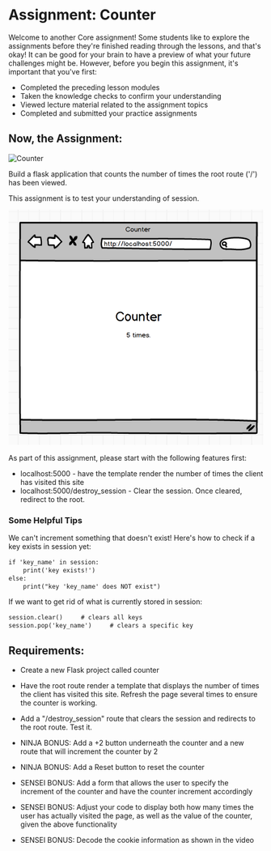 # Assignment: Counter
Welcome to another Core assignment! Some students like to explore the assignments before they're finished reading through the lessons, and that's okay! It can be good for your brain to have a preview of what your future challenges might be. However, before you begin this assignment, it's important that you've first:

- Completed the preceding lesson modules
- Taken the knowledge checks to confirm your understanding
- Viewed lecture material related to the assignment topics
- Completed and submitted your practice assignments

## Now, the Assignment:

![Counter](ounter.gif)

Build a flask application that counts the number of times the root route ('/') has been viewed. 

This assignment is to test your understanding of session.

![Image](image.png)

As part of this assignment, please start with the following features first:
- localhost:5000 - have the template render the number of times the client has visited this site
- localhost:5000/destroy_session - Clear the session. Once cleared, redirect to the root.

### Some Helpful Tips
We can't increment something that doesn't exist! Here's how to check if a key exists in session yet:

```
if 'key_name' in session:
    print('key exists!')
else:
    print("key 'key_name' does NOT exist")
```

If we want to get rid of what is currently stored in session:

```
session.clear()		# clears all keys
session.pop('key_name')		# clears a specific key
```

## Requirements:
- Create a new Flask project called counter

- Have the root route render a template that displays the number of times the client has visited this site. Refresh the page several times to ensure the counter is working.

- Add a "/destroy_session" route that clears the session and redirects to the root route. Test it.

- NINJA BONUS: Add a +2 button underneath the counter and a new route that will increment the counter by 2

- NINJA BONUS: Add a Reset button to reset the counter

- SENSEI BONUS: Add a form that allows the user to specify the increment of the counter and have the counter increment accordingly

- SENSEI BONUS: Adjust your code to display both how many times the user has actually visited the page, as well as the value of the counter, given the above functionality

- SENSEI BONUS: Decode the cookie information as shown in the video


